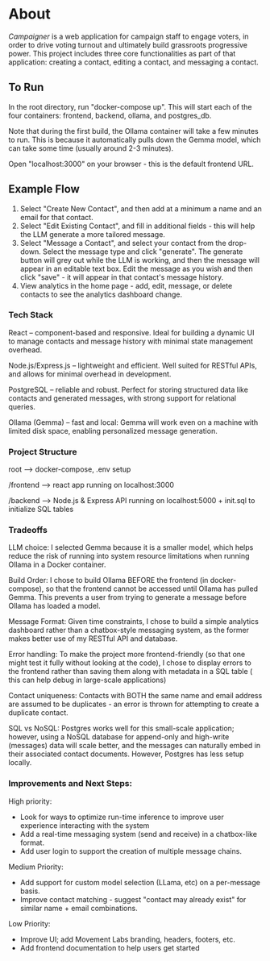 # About
 *Campaigner* is a web application for campaign staff to engage voters, in order to drive voting turnout and ultimately build grassroots progressive power. 
 This project includes three core functionalities as part of that application: creating a contact, editing a contact, and messaging a contact.

## To Run

In the root directory, run "docker-compose up". This will start each of the four containers: frontend, backend, ollama, and postgres_db.

Note that during the first build, the Ollama container will take a few minutes to run. This is because it automatically pulls down the Gemma model, which can take some time (usually around 2-3 minutes). 

Open "localhost:3000" on your browser - this is the default frontend URL. 

## Example Flow

1. Select "Create New Contact", and then add at a minimum a name and an email for that contact.
2. Select "Edit Existing Contact", and fill in additional fields - this will help the LLM generate a more tailored message.
3. Select "Message a Contact", and select your contact from the drop-down. Select the message type and click "generate". The generate button will grey out while the LLM is working, and then the message will appear in an editable text box. Edit the message as you wish and then click "save" - it will appear in that contact's message history.
4. View analytics in the home page - add, edit, message, or delete contacts to see the analytics dashboard change. 


### Tech Stack

React – component-based and responsive. Ideal for building a dynamic UI to manage contacts and message history with minimal state management overhead.

Node.js/Express.js – lightweight and efficient. Well suited for RESTful APIs, and allows for minimal overhead in development.

PostgreSQL – reliable and robust. Perfect for storing structured data like contacts and generated messages, with strong support for relational queries.

Ollama (Gemma) – fast and local: Gemma will work even on a machine with limited disk space, enabling personalized message generation. 

### Project Structure

root --> docker-compose, .env setup

/frontend --> react app running on localhost:3000

/backend --> Node.js & Express API running on localhost:5000 + init.sql to initialize SQL tables

### Tradeoffs

LLM choice: I selected Gemma because it is a smaller model, which helps reduce the risk of running into system resource limitations when running Ollama in a Docker container.

Build Order: I chose to build Ollama BEFORE the frontend (in docker-compose), so that the frontend cannot be accessed until Ollama has pulled Gemma. This prevents a user from trying to generate a message before Ollama has loaded a model. 

Message Format: Given time constraints, I chose to build a simple analytics dashboard rather than a chatbox-style messaging system, as the former makes better use of my RESTful API and database. 

Error handling: To make the project more frontend-friendly (so that one might test it fully without looking at the code), I chose to display errors to the frontend rather than saving them along with metadata in a SQL table ( this can help debug in large-scale applications)

Contact uniqueness: Contacts with BOTH the same name and email address are assumed to be duplicates - an error is thrown for attempting to create a duplicate contact. 

SQL vs NoSQL: Postgres works well for this small-scale application; however, using a NoSQL database for append-only and high-write (messages) data will scale better, and the messages can naturally embed in their associated contact documents. However, Postgres has less setup locally. 

### Improvements and Next Steps: 

High priority: 

- Look for ways to optimize run-time inference to improve user experience interacting with the system
- Add a real-time messaging system (send and receive) in a chatbox-like format.
- Add user login to support the creation of multiple message chains.

Medium Priority: 

- Add support for custom model selection (LLama, etc) on a per-message basis.
- Improve contact matching - suggest "contact may already exist" for similar name + email combinations.

Low Priority: 

- Improve UI; add Movement Labs branding, headers, footers, etc.
- Add frontend documentation to help users get started
